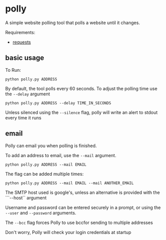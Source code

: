 polly
=====

A simple website polling tool that polls a website until it changes.

Requirements:
  * [requests](http://docs.python-requests.org/en/latest/index.html)

basic usage
-----------
To Run:
```
python polly.py ADDRESS
```

By default, the tool polls every 60 seconds. To adjust the polling time use the ```--delay``` argument
```
python polly.py ADDRESS --delay TIME_IN_SECONDS
```

Unless silenced using the ```--silence``` flag, polly will write an alert to stdout every time it runs

email
-----
Polly can email you when polling is finished.

To add an address to email, use the ```--mail``` argument.
```
python polly.py ADDRESS --mail EMAIL
```
The flag can be added multiple times:
```
python polly.py ADDRESS --mail EMAIL --mail ANOTHER_EMAIL
```

The SMTP host used is google's, unless an alternative is provided with the ```--host`` argument

Username and password can be entered securely in a prompt, or using the ```--user``` and ```--password``` arguments.

The ```--bcc``` flag forces Polly to use bccfor sending to multiple addresses

Don't worry, Polly will check your login credentials at startup

